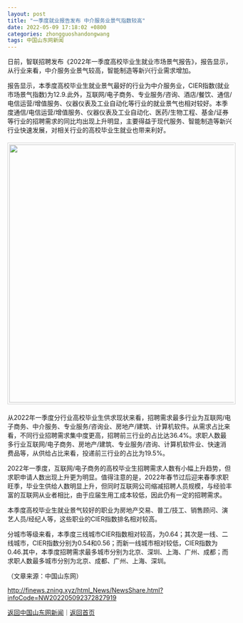 ```yaml
---
layout: post
title: "一季度就业报告发布 中介服务业景气指数较高"
date: 2022-05-09 17:18:02 +0800
categories: zhongguoshandongwang
tags: 中国山东网新闻
---
```

<p>日前，智联招聘发布《2022年一季度高校毕业生就业市场景气报告》，报告显示，从行业来看，中介服务业景气较高，智能制造等新兴行业需求增加。</p>
 <p>报告显示，本季度高校毕业生就业景气最好的行业为中介服务业，CIER指数(就业市场景气指数)为12.9.此外，互联网/电子商务、专业服务/咨询、酒店/餐饮、通信/电信运营/增值服务、仪器仪表及工业自动化等行业的就业景气也相对较好。本季度通信/电信运营/增值服务、仪器仪表及工业自动化、医药/生物工程、基金/证券等行业的招聘需求的同比均出现上升明显，主要得益于现代服务、智能制造等新兴行业快速发展，对相关行业的高校毕业生就业也带来利好。</p>
 <center><img src="https://dfscdn.dfcfw.com/download/D25073760759937133885_w607h382.jpg" width="580" style="border:#d1d1d1 1px solid;padding:3px;margin:5px 0;" /></center><p>从2022年一季度分行业高校毕业生供求现状来看，招聘需求最多行业为互联网/电子商务、中介服务、专业服务/咨询业、房地产/建筑、计算机软件。从需求占比来看，不同行业招聘需求集中度更高，招聘前三行业的占比达36.4%。求职人数最多行业互联网/电子商务、房地产/建筑、专业服务/咨询、计算机软件业、快速消费品等，从供给占比来看，投递前三行业的占比为19.5%。</p>
 <p>2022年一季度，互联网/电子商务的高校毕业生招聘需求人数有小幅上升趋势，但求职申请人数出现上升更为明显。值得注意的是，2022年春节过后迎来春季求职旺季，毕业生供给人数明显上升，但同时互联网公司缩减招聘人员规模，与经验丰富的互联网从业者相比，由于应届生用工成本较低，因此仍有一定的招聘需求。</p>
 <p>本季度高校毕业生就业景气较好的职业为房地产交易、普工/技工、销售顾问、演艺人员/经纪人等，这些职业的CIER指数排名相对较高。</p>
 <p>分城市等级来看，本季度三线城市CIER指数相对较高，为0.64；其次是一线、二线城市，CIER指数分别为0.54和0.56；而新一线城市相对较低，CIER指数为0.46.其中，本季度招聘需求最多城市分别为北京、深圳、上海、广州、成都；而求职人数最多城市分别为北京、成都、广州、上海、深圳。</p><p class="em_media">（文章来源：中国山东网）</p>

<http://finews.zning.xyz/html_News/NewsShare.html?infoCode=NW202205092372827919>

[返回中国山东网新闻](//finews.withounder.com/category/zhongguoshandongwang.html)｜[返回首页](//finews.withounder.com/)